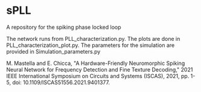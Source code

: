 # sPLL
A repository for the spiking phase locked loop

The network runs from PLL_characterization.py.
The plots are done in PLL_characterization_plot.py.
The parameters for the simulation are provided in Simulation_parameters.py

M. Mastella and E. Chicca, "A Hardware-Friendly Neuromorphic Spiking Neural Network for Frequency Detection and Fine Texture Decoding," 2021 IEEE International Symposium on Circuits and Systems (ISCAS), 2021, pp. 1-5, doi: 10.1109/ISCAS51556.2021.9401377.
